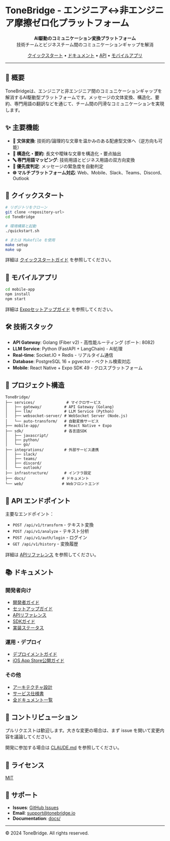 # ToneBridge - エンジニア↔非エンジニア摩擦ゼロ化プラットフォーム

<p align="center">
  <strong>AI駆動のコミュニケーション変換プラットフォーム</strong><br>
  技術チームとビジネスチーム間のコミュニケーションギャップを解消
</p>

<p align="center">
  <a href="./docs/QUICK_START.md">クイックスタート</a> •
  <a href="./docs/README.md">ドキュメント</a> •
  <a href="./docs/API_REFERENCE.md">API</a> •
  <a href="./mobile-app/EXPO_SETUP.md">モバイルアプリ</a>
</p>

---

## 🎯 概要

ToneBridgeは、エンジニアと非エンジニア間のコミュニケーションギャップを解消するAI駆動型プラットフォームです。メッセージの文体変換、構造化、要約、専門用語の翻訳などを通じて、チーム間の円滑なコミュニケーションを実現します。

## ✨ 主要機能

- **🔄 文体変換**: 技術的/論理的な文章を温かみのある配慮型文体へ（逆方向も可能）
- **📝 構造化・要約**: 長文や曖昧な文章を構造化・要点抽出
- **🔤 専門用語マッピング**: 技術用語とビジネス用語の双方向変換
- **🚨 優先度判定**: メッセージの緊急度を自動判定
- **🌐 マルチプラットフォーム対応**: Web、Mobile、Slack、Teams、Discord、Outlook

## 🚀 クイックスタート

```bash
# リポジトリをクローン
git clone <repository-url>
cd ToneBridge

# 環境構築と起動
./quickstart.sh

# または Makefile を使用
make setup
make up
```

詳細は [クイックスタートガイド](./docs/QUICK_START.md) を参照してください。

## 📱 モバイルアプリ

```bash
cd mobile-app
npm install
npm start
```

詳細は [Expoセットアップガイド](./mobile-app/EXPO_SETUP.md) を参照してください。

## 🛠 技術スタック

- **API Gateway**: Golang (Fiber v2) - 高性能ルーティング (ポート: 8082)
- **LLM Service**: Python (FastAPI + LangChain) - AI処理
- **Real-time**: Socket.IO + Redis - リアルタイム通信
- **Database**: PostgreSQL 16 + pgvector - ベクトル検索対応
- **Mobile**: React Native + Expo SDK 49 - クロスプラットフォーム

## 📂 プロジェクト構造

```
ToneBridge/
├── services/              # マイクロサービス
│   ├── gateway/          # API Gateway (Golang)
│   ├── llm/              # LLM Service (Python)
│   ├── websocket-server/ # WebSocket Server (Node.js)
│   └── auto-transform/   # 自動変換サービス
├── mobile-app/           # React Native + Expo
├── sdk/                  # 各言語SDK
│   ├── javascript/
│   ├── python/
│   └── go/
├── integrations/         # 外部サービス連携
│   ├── slack/
│   ├── teams/
│   ├── discord/
│   └── outlook/
├── infrastructure/       # インフラ設定
├── docs/                # ドキュメント
└── web/                 # Webフロントエンド
```

## 📡 API エンドポイント

主要なエンドポイント：
- `POST /api/v1/transform` - テキスト変換
- `POST /api/v1/analyze` - テキスト分析
- `POST /api/v1/auth/login` - ログイン
- `GET /api/v1/history` - 変換履歴

詳細は [APIリファレンス](./docs/API_REFERENCE.md) を参照してください。

## 📚 ドキュメント

### 開発者向け
- [開発者ガイド](./docs/DEVELOPER_GUIDE.md)
- [セットアップガイド](./docs/SETUP_GUIDE.md)
- [APIリファレンス](./docs/API_REFERENCE.md)
- [SDKガイド](./docs/SDK_GUIDE.md)
- [実装ステータス](./docs/IMPLEMENTATION_STATUS.md)

### 運用・デプロイ
- [デプロイメントガイド](./docs/DEPLOYMENT.md)
- [iOS App Store公開ガイド](./mobile-app/IOS_DEPLOYMENT.md)

### その他
- [アーキテクチャ設計](./docs/ARCHITECTURE.md)
- [サービス仕様書](./docs/02_architecture/SERVICE_SPECIFICATION.md)
- [全ドキュメント一覧](./docs/README.md)

## 🤝 コントリビューション

プルリクエストは歓迎します。大きな変更の場合は、まず issue を開いて変更内容を議論してください。

開発に参加する場合は [CLAUDE.md](./CLAUDE.md) を参照してください。

## 📄 ライセンス

[MIT](LICENSE)

## 📮 サポート

- **Issues**: [GitHub Issues](https://github.com/tonebridge/issues)
- **Email**: support@tonebridge.io
- **Documentation**: [docs/](./docs/)

---

© 2024 ToneBridge. All rights reserved.